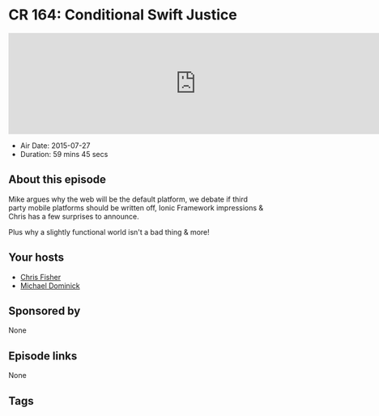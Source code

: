 # CR 164: Conditional Swift Justice

<iframe src="https://player.fireside.fm/v2/MLf2ZzhC+JSmL3xGW?theme=dark" width="740" height="200" frameborder="0" scrolling="no"></iframe>

* Air Date: 2015-07-27
* Duration: 59 mins 45 secs

## About this episode

Mike argues why the web will be the default platform, we debate if third party mobile platforms should be written off, Ionic Framework impressions & Chris has a few surprises to announce.

Plus why a slightly functional world isn't a bad thing & more!

## Your hosts
* [Chris Fisher](https://coder.show/hosts/chrislas)
* [Michael Dominick](https://coder.show/hosts/michael)

## Sponsored by

None



## Episode links

None



## Tags

